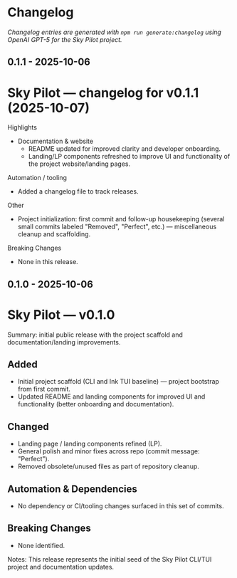 # Changelog

_Changelog entries are generated with `npm run generate:changelog` using OpenAI GPT-5 for the Sky Pilot project._

## 0.1.1 - 2025-10-06

# Sky Pilot — changelog for v0.1.1 (2025-10-07)

Highlights
- Documentation & website
  - README updated for improved clarity and developer onboarding.
  - Landing/LP components refreshed to improve UI and functionality of the project website/landing pages.

Automation / tooling
- Added a changelog file to track releases.

Other
- Project initialization: first commit and follow-up housekeeping (several small commits labeled "Removed", "Perfect", etc.) — miscellaneous cleanup and scaffolding.

Breaking Changes
- None in this release.

## 0.1.0 - 2025-10-06

# Sky Pilot — v0.1.0

Summary: initial public release with the project scaffold and documentation/landing improvements.

## Added
- Initial project scaffold (CLI and Ink TUI baseline) — project bootstrap from first commit.
- Updated README and landing components for improved UI and functionality (better onboarding and documentation).

## Changed
- Landing page / landing components refined (LP).
- General polish and minor fixes across repo (commit message: "Perfect").
- Removed obsolete/unused files as part of repository cleanup.

## Automation & Dependencies
- No dependency or CI/tooling changes surfaced in this set of commits.

## Breaking Changes
- None identified.

Notes: This release represents the initial seed of the Sky Pilot CLI/TUI project and documentation updates.
